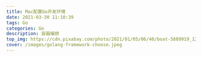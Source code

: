 ```yaml
---
title: Mac配置Go开发环境
date: 2021-03-30 11:10:39
tags: Go
categories: Go
description: 容器编排
top_img: https://cdn.pixabay.com/photo/2021/01/05/06/40/boat-5889919_1280.png
cover: /images/golang-framework-choose.jpeg
---
```


